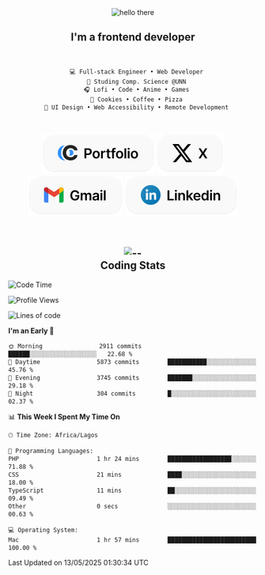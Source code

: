 <div align="center">
  
  <img src="https://readme-typing-svg.demolab.com?font=Fira+Code&weight=600&size=24&duration=4000&pause=300&color=3291FF&center=true&vCenter=true&random=false&width=300&height=24&lines=Hey+There;Hola;Namaste;Aloha;Bonjour;Konnichiwa" alt="hello there" height="36" width="300" />
  <h2>I'm a frontend developer</h2>
  
</div>

<br/>

<div align="center">
  
  ```
    💻 Full-stack Engineer • Web Developer
    💼 Studing Comp. Science @UNN
    🎧 Lofi • Code • Anime • Games
    🍪 Cookies • Coffee • Pizza
    📖 UI Design • Web Accessibility • Remote Development
  ```

</div>

<br/>

<div align="center">

  [![portfolio](./assets/badge-portfolio.svg)](https://okoyecharles.com)
  [![X](./assets/badge-x.svg)](https://x.com/okoyecharlesk)
  [![mail](./assets/badge-mail.svg)](mailto:okoyecharles509@gmail.com)
  [![linkedin](./assets/badge-linkedin.svg)](https://linkedin.com/in/okoyecharles)
  
</div>

<br/>



<div align="center">

  <h2>
    <img src="https://media.giphy.com/media/UVG0BN8TOMKkPOJS6e/giphy.gif?cid=790b7611dhvp8dydhh4r22mjr73owy4d5zzlo7s5zyk60w8s&ep=v1_stickers_search&rid=giphy.gif&ct=s" alt="--" height="50" width="50" />
    <br/>
    Coding Stats
  </h2>
  
</div>

<!--START_SECTION:waka-->
![Code Time](http://img.shields.io/badge/Code%20Time-638%20hrs%2047%20mins-blue)

![Profile Views](http://img.shields.io/badge/Profile%20Views-0-blue)

![Lines of code](https://img.shields.io/badge/From%20Hello%20World%20I%27ve%20Written-8.6%20million%20lines%20of%20code-blue)

**I'm an Early 🐤** 

```text
🌞 Morning                2911 commits        ██████░░░░░░░░░░░░░░░░░░░   22.68 % 
🌆 Daytime                5873 commits        ███████████░░░░░░░░░░░░░░   45.76 % 
🌃 Evening                3745 commits        ███████░░░░░░░░░░░░░░░░░░   29.18 % 
🌙 Night                  304 commits         █░░░░░░░░░░░░░░░░░░░░░░░░   02.37 % 
```


📊 **This Week I Spent My Time On** 

```text
🕑︎ Time Zone: Africa/Lagos

💬 Programming Languages: 
PHP                      1 hr 24 mins        ██████████████████░░░░░░░   71.88 % 
CSS                      21 mins             ████░░░░░░░░░░░░░░░░░░░░░   18.00 % 
TypeScript               11 mins             ██░░░░░░░░░░░░░░░░░░░░░░░   09.49 % 
Other                    0 secs              ░░░░░░░░░░░░░░░░░░░░░░░░░   00.63 % 

💻 Operating System: 
Mac                      1 hr 57 mins        █████████████████████████   100.00 % 
```


 Last Updated on 13/05/2025 01:30:34 UTC
<!--END_SECTION:waka-->
